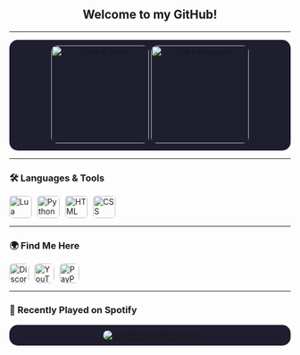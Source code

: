 <h2 align="center">Welcome to my GitHub!</h2>

---

<div align="center" style="border-radius: 15px; overflow: hidden; padding: 10px; background: #1e1e2e;">
  <img src="https://github-readme-stats.vercel.app/api?username=27alexis27&show_icons=true&include_all_commits=true&count_private=true&theme=city_lights&hide_border=true" height="175" alt="GitHub Stats" style="border-radius: 10px;"/>
  <img src="https://github-readme-stats.vercel.app/api/top-langs?username=27alexis27&layout=compact&langs_count=5&theme=city_lights&hide_border=true" height="175" alt="Top Languages" style="border-radius: 10px;"/>
</div>

---

### 🛠️ Languages & Tools
<div align="left" style="display: flex; gap: 10px;">
  <img src="https://skillicons.dev/icons?i=lua" height="40" alt="Lua" style="border-radius: 5px;"/>
  <img src="https://skillicons.dev/icons?i=py" height="40" alt="Python" style="border-radius: 5px;"/>
  <img src="https://skillicons.dev/icons?i=html" height="40" alt="HTML" style="border-radius: 5px;"/>
  <img src="https://skillicons.dev/icons?i=css" height="40" alt="CSS" style="border-radius: 5px;"/>
</div>

---

### 🌍 Find Me Here
<div align="left" style="display: flex; gap: 10px;">
  <a href="https://discord.gg/arizonarp" target="_blank">
    <img src="https://img.shields.io/static/v1?message=Discord&logo=discord&label=&color=7289DA&logoColor=white&style=for-the-badge" height="35" alt="Discord" style="border-radius: 8px;"/>
  </a>
  <a href="https://www.youtube.com/@Pablo_developpement" target="_blank">
    <img src="https://img.shields.io/static/v1?message=YouTube&logo=youtube&label=&color=FF0000&logoColor=white&style=for-the-badge" height="35" alt="YouTube" style="border-radius: 8px;"/>
  </a>
  <a href="https://paypal.me/27alexis27" target="_blank">
    <img src="https://img.shields.io/static/v1?message=PayPal&logo=paypal&label=&color=00457C&logoColor=white&style=for-the-badge" height="35" alt="PayPal" style="border-radius: 8px;"/>
  </a>
</div>

---

### 🎵 Recently Played on Spotify
<div align="center" style="border-radius: 15px; padding: 10px; background: #1e1e2e;">
  <a href="https://open.spotify.com/user/misteralexis21">
    <img src="https://spotify-recently-played-readme.vercel.app/api?user=misteralexis21&count=5&unique=false" alt="Spotify recently played" style="border-radius: 10px;"/>
  </a>
</div>
